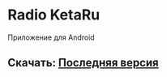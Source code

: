 # Radio KetaRu
Приложение для Android

## Скачать: [Последняя версия](https://github.com/lisikme/live.ketaru.com/releases/download/Stable/RadioKetaRu.apk)
